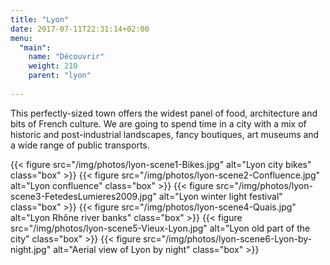 ```yaml
---
title: "Lyon"
date: 2017-07-11T22:31:14+02:00
menu:
  "main":
    name: "Découvrir"
    weight: 210
    parent: "lyon"
    
---
```

This perfectly-sized town offers the widest panel of food, architecture and bits of French culture. We are going to spend time in a city with a mix of historic and post-industrial landscapes, fancy boutiques, art museums and a wide range of public transports.

<section class="gallery-simple">
{{< figure src="/img/photos/lyon-scene1-Bikes.jpg" alt="Lyon city bikes" class="box" >}}
{{< figure src="/img/photos/lyon-scene2-Confluence.jpg" alt="Lyon confluence" class="box" >}}
{{< figure src="/img/photos/lyon-scene3-FetedesLumieres2009.jpg" alt="Lyon winter light festival" class="box" >}}
{{< figure src="/img/photos/lyon-scene4-Quais.jpg" alt="Lyon Rhône river banks" class="box" >}}
{{< figure src="/img/photos/lyon-scene5-Vieux-Lyon.jpg" alt="Lyon old part of the city" class="box" >}}
{{< figure src="/img/photos/lyon-scene6-Lyon-by-night.jpg" alt="Aerial view of Lyon by night" class="box" >}}
</section>
